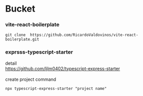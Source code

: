 # Bucket

### vite-react-boilerplate
```
git clone  https://github.com/RicardoValdovinos/vite-react-boilerplate.git
```
### exprsss-typescript-starter
detail \
https://github.com/ljlm0402/typescript-express-starter \
\
create project command
```
npx typescript-express-starter "project name"
```

